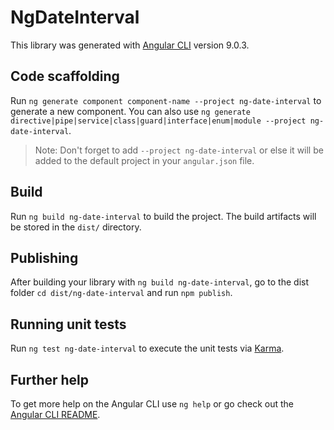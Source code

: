 # NgDateInterval

This library was generated with [Angular CLI](https://github.com/angular/angular-cli) version 9.0.3.

## Code scaffolding

Run `ng generate component component-name --project ng-date-interval` to generate a new component. You can also use `ng generate directive|pipe|service|class|guard|interface|enum|module --project ng-date-interval`.
> Note: Don't forget to add `--project ng-date-interval` or else it will be added to the default project in your `angular.json` file. 

## Build

Run `ng build ng-date-interval` to build the project. The build artifacts will be stored in the `dist/` directory.

## Publishing

After building your library with `ng build ng-date-interval`, go to the dist folder `cd dist/ng-date-interval` and run `npm publish`.

## Running unit tests

Run `ng test ng-date-interval` to execute the unit tests via [Karma](https://karma-runner.github.io).

## Further help

To get more help on the Angular CLI use `ng help` or go check out the [Angular CLI README](https://github.com/angular/angular-cli/blob/master/README.md).
